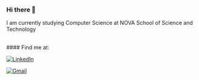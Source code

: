 ### Hi there 👋

I am currently studying Computer Science at NOVA School of Science and Technology

<br>
#### Find me at: 

[![LinkedIn](https://img.shields.io/badge/LinkedIn-0077B5?style=for-the-badge&logo=linkedin&logoColor=white)](https://www.linkedin.com/in/ineesmcosta/)

[![Gmail](https://img.shields.io/badge/Gmail-D14836?style=for-the-badge&logo=gmail&logoColor=white)](mailto:imma.costa@campus.fct.unl.pt)

<!--
Here are some ideas to get you started:

- 🔭 Currently studying Computer Science at NOVA School of Science and Technology
- 🌱 I’m interested in Web Development 
- 👯 I’m looking to start a doation website/mobile app..
- 🤔 I’m looking for help with ...
- 💬 Ask me about ...
- 📫 How to reach me: ...
